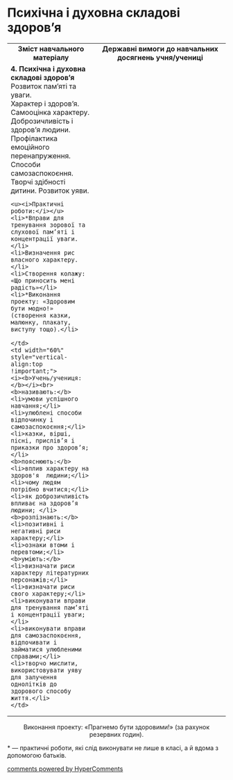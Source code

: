 <div id="hypercomments_widget" class="js-hypercomments-widget invisible"></div>

Психічна і духовна складові здоров’я
=============================================

<table>
  <tr>
    <td width="40%" align="center"><b>Зміст навчального матеріалу<b></td>
    <td width="60%" align="center"><b>Державні вимоги до навчальних досягнень учня/учениці</b></td>
  </tr>
  <tr>
    <td width="40%" style="vertical-align:top !important;">
    <b>4. Психічна і духовна складові здоров’я</b><br>
Розвиток пам’яті та уваги. <br>
Характер і здоров’я. <br>
Самооцінка характеру.<br>
Доброзичливість і здоров’я людини.   <br>
Профілактика емоційного перенапруження.      Способи самозаспокоєння.<br>
Творчі здібності дитини. Розвиток уяви.<br>

    <u><i>Практичні роботи:</i></u>
    <li>*Вправи для тренування зорової та слухової пам’яті і концентрації уваги.</li>
    <li>Визначення рис власного характеру.</li>
    <li>Створення колажу: «Що приносить мені радість»</li>
    <li>*Виконання проекту: «Здоровим бути модно!» (створення казки, малюнку, плакату, виступу тощо).</li>

    </td>
    <td width="60%" style="vertical-align:top !important;">
    <i><b>Учень/учениця:</b></i><br>
    <b>називають:</b>
    <li>умови успішного навчання;</li>
    <li>улюблені способи відпочинку і самозаспокоєння;</li>
    <li>казки, вірші, пісні, прислів’я і приказки про здоров’я;</li>
    <b>пояснюють:</b>
    <li>вплив характеру на здоров'я  людини;</li>
    <li>чому людям потрібно вчитися;</li>
    <li>як доброзичливість впливає на здоров’я людини; </li>
    <b>розпізнають:</b>
    <li>позитивні і негативні риси характеру;</li>
    <li>ознаки втоми і перевтоми;</li>
    <b>уміють:</b>
    <li>визначати риси характеру літературних персонажів;</li>
    <li>визначати риси свого характеру;</li>
    <li>виконувати вправи для тренування пам’яті і концентрації уваги;</li>
    <li>виконувати вправи для самозаспокоєння, відпочивати і займатися улюбленими справами;</li>
    <li>творчо мислити, використовувати уяву для залучення однолітків до здорового способу життя.</li>
	</td>
</table>

<p align="center">Виконання проекту: «Прагнемо бути здоровими!» (за рахунок резервних годин).</p>
<p>* — практичні роботи, які слід виконувати не лише в класі, а й вдома з допомогою батьків.</p>

<div class="js-hypercomments-container">
<a href="http://hypercomments.com" class="hc-link" title="comments widget">comments powered by HyperComments</a>
</div>